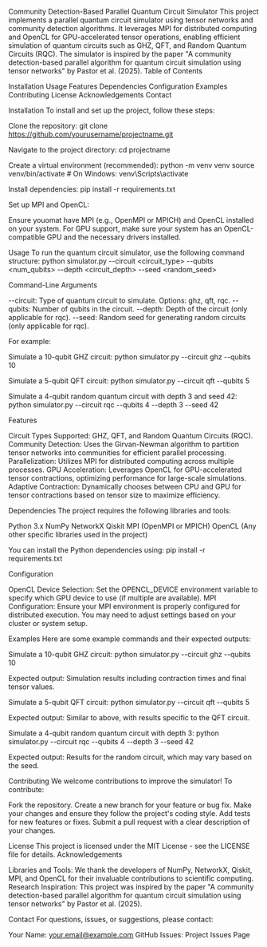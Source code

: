 Community Detection-Based Parallel Quantum Circuit Simulator
This project implements a parallel quantum circuit simulator using tensor networks and community detection algorithms. It leverages MPI for distributed computing and OpenCL for GPU-accelerated tensor operations, enabling efficient simulation of quantum circuits such as GHZ, QFT, and Random Quantum Circuits (RQC). The simulator is inspired by the paper "A community detection-based parallel algorithm for quantum circuit simulation using tensor networks" by Pastor et al. (2025).
Table of Contents

Installation
Usage
Features
Dependencies
Configuration
Examples
Contributing
License
Acknowledgements
Contact

Installation
To install and set up the project, follow these steps:

Clone the repository:
git clone https://github.com/yourusername/projectname.git


Navigate to the project directory:
cd projectname


Create a virtual environment (recommended):
python -m venv venv
source venv/bin/activate  # On Windows: venv\Scripts\activate


Install dependencies:
pip install -r requirements.txt


Set up MPI and OpenCL:

Ensure youomat have MPI (e.g., OpenMPI or MPICH) and OpenCL installed on your system.
For GPU support, make sure your system has an OpenCL-compatible GPU and the necessary drivers installed.



Usage
To run the quantum circuit simulator, use the following command structure:
python simulator.py --circuit <circuit_type> --qubits <num_qubits> --depth <circuit_depth> --seed <random_seed>

Command-Line Arguments

--circuit: Type of quantum circuit to simulate. Options: ghz, qft, rqc.
--qubits: Number of qubits in the circuit.
--depth: Depth of the circuit (only applicable for rqc).
--seed: Random seed for generating random circuits (only applicable for rqc).

For example:

Simulate a 10-qubit GHZ circuit:
python simulator.py --circuit ghz --qubits 10


Simulate a 5-qubit QFT circuit:
python simulator.py --circuit qft --qubits 5


Simulate a 4-qubit random quantum circuit with depth 3 and seed 42:
python simulator.py --circuit rqc --qubits 4 --depth 3 --seed 42



Features

Circuit Types Supported: GHZ, QFT, and Random Quantum Circuits (RQC).
Community Detection: Uses the Girvan-Newman algorithm to partition tensor networks into communities for efficient parallel processing.
Parallelization: Utilizes MPI for distributed computing across multiple processes.
GPU Acceleration: Leverages OpenCL for GPU-accelerated tensor contractions, optimizing performance for large-scale simulations.
Adaptive Contraction: Dynamically chooses between CPU and GPU for tensor contractions based on tensor size to maximize efficiency.

Dependencies
The project requires the following libraries and tools:

Python 3.x
NumPy
NetworkX
Qiskit
MPI (OpenMPI or MPICH)
OpenCL
(Any other specific libraries used in the project)

You can install the Python dependencies using:
pip install -r requirements.txt

Configuration

OpenCL Device Selection: Set the OPENCL_DEVICE environment variable to specify which GPU device to use (if multiple are available).
MPI Configuration: Ensure your MPI environment is properly configured for distributed execution. You may need to adjust settings based on your cluster or system setup.

Examples
Here are some example commands and their expected outputs:

Simulate a 10-qubit GHZ circuit:
python simulator.py --circuit ghz --qubits 10


Expected output: Simulation results including contraction times and final tensor values.


Simulate a 5-qubit QFT circuit:
python simulator.py --circuit qft --qubits 5


Expected output: Similar to above, with results specific to the QFT circuit.


Simulate a 4-qubit random quantum circuit with depth 3:
python simulator.py --circuit rqc --qubits 4 --depth 3 --seed 42


Expected output: Results for the random circuit, which may vary based on the seed.



Contributing
We welcome contributions to improve the simulator! To contribute:

Fork the repository.
Create a new branch for your feature or bug fix.
Make your changes and ensure they follow the project's coding style.
Add tests for new features or fixes.
Submit a pull request with a clear description of your changes.

License
This project is licensed under the MIT License - see the LICENSE file for details.
Acknowledgements

Libraries and Tools: We thank the developers of NumPy, NetworkX, Qiskit, MPI, and OpenCL for their invaluable contributions to scientific computing.
Research Inspiration: This project was inspired by the paper "A community detection-based parallel algorithm for quantum circuit simulation using tensor networks" by Pastor et al. (2025).

Contact
For questions, issues, or suggestions, please contact:

Your Name: your.email@example.com
GitHub Issues: Project Issues Page

